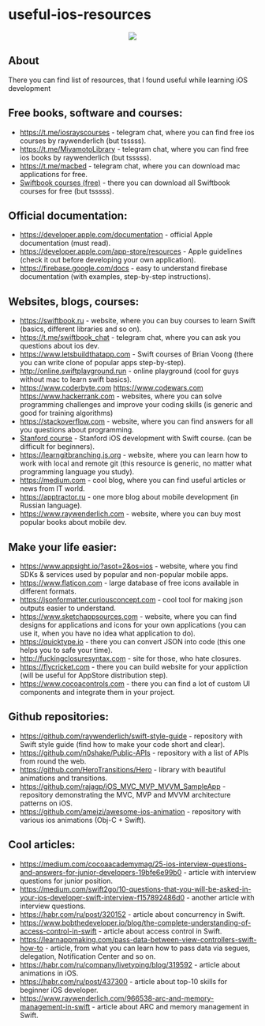 # useful-ios-resources

<p align="center"><img src="https://user-images.githubusercontent.com/42358392/63706413-03dc3e00-c838-11e9-9920-795617a4c7e4.png"></p>

## About
There you can find list of resources, that I found useful while learning iOS development

## Free books, software and courses:
- https://t.me/iosrayscourses - telegram chat, where you can find free ios courses by raywenderlich (but tsssss).
- https://t.me/MiyamotoLibrary - telegram chat, where you can find free ios books by raywenderlich (but tsssss).
- https://t.me/macbed - telegram chat, where you can download mac applications for free.
- [Swiftbook courses (free)](https://rutracker.org/forum/viewtopic.php?t=5671536) - there you can download all Swiftbook courses for free (but tsssss).

## Official documentation:
- https://developer.apple.com/documentation - official Apple documentation (must read).
- https://developer.apple.com/app-store/resources - Apple guidelines (check it out before developing your own application).
- https://firebase.google.com/docs - easy to understand firebase documentation (with examples, step-by-step instructions).

## Websites, blogs, courses:
- https://swiftbook.ru - website, where you can buy courses to learn Swift (basics, different libraries and so on).
- https://t.me/swiftbook_chat - telegram chat, where you can ask you questions about ios dev.
- https://www.letsbuildthatapp.com - Swift courses of Brian Voong (there you can write clone of popular apps step-by-step).
- http://online.swiftplayground.run - online playground (cool for guys without mac to learn swift basics).
- https://www.coderbyte.com https://www.codewars.com https://www.hackerrank.com - websites, where you can solve programming challenges and improve your coding skills (is generic and good for training algorithms)
- https://stackoverflow.com - website, where you can find answers for all you questions about programming.
- [Stanford course](https://itunes.apple.com/ru/course/developing-ios-11-apps-with-swift/id1309275316?l=en) - Stanford iOS development with Swift course. (can be difficult for beginners).
- https://learngitbranching.js.org - website, where you can learn how to work with local and remote git (this resource is generic, no matter what programming language you study).
- https://medium.com - cool blog, where you can find useful articles or news from IT world.
- https://apptractor.ru - one more blog about mobile development (in Russian language).
- https://www.raywenderlich.com - website, where you can buy most popular books about mobile dev.

## Make your life easier:
- https://www.appsight.io/?asot=2&os=ios - website, where you find SDKs & services used by popular and non-popular mobile apps.
- https://www.flaticon.com - large database of free icons available in different formats.
- https://jsonformatter.curiousconcept.com - cool tool for making json outputs easier to understand.
- https://www.sketchappsources.com - website, where you can find designs for applications and icons for your own applications (you can use it, when you have no idea what application to do).
- https://quicktype.io - there you can convert JSON into code (this one helps you to safe your time).
- http://fuckingclosuresyntax.com - site for those, who hate closures.
- https://flycricket.com - there you can build website for your appliction (will be useful for AppStore distribution step).
- https://www.cocoacontrols.com - there you can find a lot of custom UI components and integrate them in your project.

## Github repositories:
- https://github.com/raywenderlich/swift-style-guide - repository with Swift style guide (find how to make your code short and clear).
- https://github.com/n0shake/Public-APIs - repository with a list of APIs from round the web.
- https://github.com/HeroTransitions/Hero - library with beautiful animations and transitions.
- https://github.com/rajagp/iOS_MVC_MVP_MVVM_SampleApp - repository demonstrating the MVC, MVP and MVVM architecture patterns on iOS.
- https://github.com/ameizi/awesome-ios-animation - repository with various ios animations (Obj-C + Swift).

## Cool articles:
- https://medium.com/cocoaacademymag/25-ios-interview-questions-and-answers-for-junior-developers-19bfe6e99b0 - article with interview questions for junior position.
- https://medium.com/swift2go/10-questions-that-you-will-be-asked-in-your-ios-developer-swift-interview-f157892486d0 - another article with interview questions.
- https://habr.com/ru/post/320152 - article about concurrency in Swift.
- https://www.bobthedeveloper.io/blog/the-complete-understanding-of-access-control-in-swift - article about access control in Swift.
- https://learnappmaking.com/pass-data-between-view-controllers-swift-how-to - article, from what you can learn how to pass data via segues, delegation, Notification Center and so on.
- https://habr.com/ru/company/livetyping/blog/319592 - article about animations in iOS.
- https://habr.com/ru/post/437300 - article about top-10 skills for beginner iOS developer.
- https://www.raywenderlich.com/966538-arc-and-memory-management-in-swift - article about ARC and memory management in Swift.
